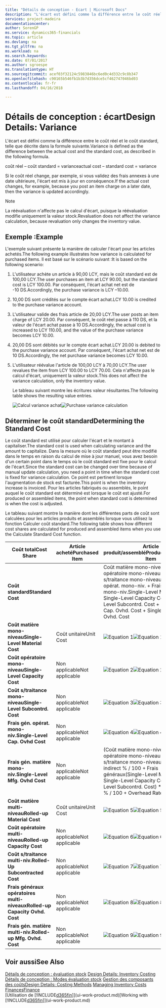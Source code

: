```yaml
---
title: "Détails de conception - Ecart | Microsoft Docs"
description: "L'écart est défini comme la différence entre le coût réel et le coût standard, telle que décrite dans la formule suivante."
services: project-madeira
documentationcenter: 
author: SorenGP
ms.service: dynamics365-financials
ms.topic: article
ms.devlang: na
ms.tgt_pltfrm: na
ms.workload: na
ms.search.keywords: 
ms.date: 07/01/2017
ms.author: sgroespe
ms.translationtype: HT
ms.sourcegitcommit: acef03f32124c5983846bc6ed0c4d332c9c8b347
ms.openlocfilehash: c90165b546fb1b3b7d356dce5cf462747046bd03
ms.contentlocale: fr-fr
ms.lasthandoff: 04/16/2018

---
```

# <a name="design-details-variance"></a><span data-ttu-id="991c1-103">Détails de conception : écart</span><span class="sxs-lookup"><span data-stu-id="991c1-103">Design Details: Variance</span></span>
<span data-ttu-id="991c1-104">L'écart est défini comme la différence entre le coût réel et le coût standard, telle que décrite dans la formule suivante.</span><span class="sxs-lookup"><span data-stu-id="991c1-104">Variance is defined as the difference between the actual cost and the standard cost, as described in the following formula.</span></span>  

 <span data-ttu-id="991c1-105">coût réel – coût standard = variance</span><span class="sxs-lookup"><span data-stu-id="991c1-105">actual cost – standard cost = variance</span></span>  

 <span data-ttu-id="991c1-106">Si le coût réel change, par exemple, si vous validez des frais annexes à une date ultérieure, l'écart est mis à jour en conséquence.</span><span class="sxs-lookup"><span data-stu-id="991c1-106">If the actual cost changes, for example, because you post an item charge on a later date, then the variance is updated accordingly.</span></span>  

> [!NOTE]  
>  <span data-ttu-id="991c1-107">La réévaluation n'affecte pas le calcul d'écart, puisque la réévaluation modifie uniquement la valeur stock.</span><span class="sxs-lookup"><span data-stu-id="991c1-107">Revaluation does not affect the variance calculation, because revaluation only changes the inventory value.</span></span>  

## <a name="example"></a><span data-ttu-id="991c1-108">Exemple :</span><span class="sxs-lookup"><span data-stu-id="991c1-108">Example</span></span>  
 <span data-ttu-id="991c1-109">L'exemple suivant présente la manière de calculer l'écart pour les articles achetés.</span><span class="sxs-lookup"><span data-stu-id="991c1-109">The following example illustrates how variance is calculated for purchased items.</span></span> <span data-ttu-id="991c1-110">Il est basé sur le scénario suivant :</span><span class="sxs-lookup"><span data-stu-id="991c1-110">It is based on the following scenario:</span></span>  

1. <span data-ttu-id="991c1-111">L'utilisateur achète un article à 90,00 LCY, mais le coût standard est de 100,00 LCY.</span><span class="sxs-lookup"><span data-stu-id="991c1-111">The user purchases an item at LCY 90.00, but the standard cost is LCY 100.00.</span></span> <span data-ttu-id="991c1-112">Par conséquent, l'écart achat net est de -10 DS.</span><span class="sxs-lookup"><span data-stu-id="991c1-112">Accordingly, the purchase variance is LCY –10.00.</span></span>  
2. <span data-ttu-id="991c1-113">10,00 DS sont crédités sur le compte écart achat.</span><span class="sxs-lookup"><span data-stu-id="991c1-113">LCY 10.00 is credited to the purchase variance account.</span></span>  
3. <span data-ttu-id="991c1-114">L'utilisateur valide des frais article de 20,00 LCY.</span><span class="sxs-lookup"><span data-stu-id="991c1-114">The user posts an item charge of LCY 20.00.</span></span> <span data-ttu-id="991c1-115">Par conséquent, le coût réel passe à 110 DS, et la valeur de l'écart achat passe à 10 DS.</span><span class="sxs-lookup"><span data-stu-id="991c1-115">Accordingly, the actual cost is increased to LCY 110.00, and the value of the purchase variance becomes LCY 10.00.</span></span>  
4. <span data-ttu-id="991c1-116">20,00 DS sont débités sur le compte écart achat.</span><span class="sxs-lookup"><span data-stu-id="991c1-116">LCY 20.00 is debited to the purchase variance account.</span></span> <span data-ttu-id="991c1-117">Par conséquent, l'écart achat net est de 10 DS.</span><span class="sxs-lookup"><span data-stu-id="991c1-117">Accordingly, the net purchase variance becomes LCY 10.00.</span></span>  
5. <span data-ttu-id="991c1-118">L'utilisateur réévalue l'article de 100,00 LCY à 70,00 LCY.</span><span class="sxs-lookup"><span data-stu-id="991c1-118">The user revalues the item from LCY 100.00 to LCY 70.00.</span></span> <span data-ttu-id="991c1-119">Cela n'affecte pas le calcul d'écart, uniquement la valeur stock.</span><span class="sxs-lookup"><span data-stu-id="991c1-119">This does not affect the variance calculation, only the inventory value.</span></span>  

   <span data-ttu-id="991c1-120">Le tableau suivant montre les écritures valeur résultantes.</span><span class="sxs-lookup"><span data-stu-id="991c1-120">The following table shows the resulting value entries.</span></span>  

   <span data-ttu-id="991c1-121">![Calcul variance achat](media/design_details_inventory_costing_11_purchase_variance.png "design_details_inventory_costing_11_purchase_variance")</span><span class="sxs-lookup"><span data-stu-id="991c1-121">![Purchase variance calculation](media/design_details_inventory_costing_11_purchase_variance.png "design_details_inventory_costing_11_purchase_variance")</span></span>  

## <a name="determining-the-standard-cost"></a><span data-ttu-id="991c1-122">Déterminer le coût standard</span><span class="sxs-lookup"><span data-stu-id="991c1-122">Determining the Standard Cost</span></span>  
 <span data-ttu-id="991c1-123">Le coût standard est utilisé pour calculer l'écart et le montant à capitaliser.</span><span class="sxs-lookup"><span data-stu-id="991c1-123">The standard cost is used when calculating variance and the amount to capitalize.</span></span> <span data-ttu-id="991c1-124">Dans la mesure où le coût standard peut être modifié dans le temps en raison du calcul de mise à jour manuel, vous avez besoin d'un certain point dans le temps où le coût standard est fixe pour le calcul de l'écart.</span><span class="sxs-lookup"><span data-stu-id="991c1-124">Since the standard cost can be changed over time because of manual update calculation, you need a point in time when the standard cost is fixed for variance calculation.</span></span> <span data-ttu-id="991c1-125">Ce point est pertinent lorsque l'augmentation de stock est facturée.</span><span class="sxs-lookup"><span data-stu-id="991c1-125">This point is when the inventory increase is invoiced.</span></span> <span data-ttu-id="991c1-126">Pour les articles fabriqués ou assemblés, le point auquel le coût standard est déterminé est lorsque le coût est ajusté.</span><span class="sxs-lookup"><span data-stu-id="991c1-126">For produced or assembled items, the point when standard cost is determined is when the cost is adjusted.</span></span>  

 <span data-ttu-id="991c1-127">Le tableau suivant montre la manière dont les différentes parts de coût sont calculées pour les articles produits et assemblés lorsque vous utilisez la fonction Calculer coût standard.</span><span class="sxs-lookup"><span data-stu-id="991c1-127">The following table shows how different cost shares are calculated for produced and assembled items when you use the Calculate Standard Cost function.</span></span>  

|<span data-ttu-id="991c1-128">Coût total</span><span class="sxs-lookup"><span data-stu-id="991c1-128">Cost Share</span></span>|<span data-ttu-id="991c1-129">Article acheté</span><span class="sxs-lookup"><span data-stu-id="991c1-129">Purchased Item</span></span>|<span data-ttu-id="991c1-130">Article produit/assemblé</span><span class="sxs-lookup"><span data-stu-id="991c1-130">Produced/Assembled Item</span></span>|  
|----------------|--------------------|------------------------------|  
|<span data-ttu-id="991c1-131">**Coût standard**</span><span class="sxs-lookup"><span data-stu-id="991c1-131">**Standard Cost**</span></span>||<span data-ttu-id="991c1-132">Coût matière mono-niveau + Coût opératoire mono-niveau + Coût s/traitance mono-niveau + Frais gén. opérat. mono-niv. + Frais gén. matière mono-niv.</span><span class="sxs-lookup"><span data-stu-id="991c1-132">Single-Level Material Cost + Single-Level Capacity Cost + Single-Level Subcontrd. Cost + Single-Level Cap. Ovhd. Cost + Single-Level Mfg. Ovhd. Cost</span></span>|  
|<span data-ttu-id="991c1-133">**Coût matière mono-niveau**</span><span class="sxs-lookup"><span data-stu-id="991c1-133">**Single-Level Material Cost**</span></span>|<span data-ttu-id="991c1-134">Coût unitaire</span><span class="sxs-lookup"><span data-stu-id="991c1-134">Unit Cost</span></span>|<span data-ttu-id="991c1-135">![Equation 1](media/design_details_inventory_costing_11_equation_1.png "design_details_inventory_costing_11_equation_1")</span><span class="sxs-lookup"><span data-stu-id="991c1-135">![Equation 1](media/design_details_inventory_costing_11_equation_1.png "design_details_inventory_costing_11_equation_1")</span></span>|  
|<span data-ttu-id="991c1-136">**Coût opératoire mono-niveau**</span><span class="sxs-lookup"><span data-stu-id="991c1-136">**Single-Level Capacity Cost**</span></span>|<span data-ttu-id="991c1-137">Non applicable</span><span class="sxs-lookup"><span data-stu-id="991c1-137">Not applicable</span></span>|<span data-ttu-id="991c1-138">![Equation 2](media/design_details_inventory_costing_11_equation_2.png "design_details_inventory_costing_11_equation_2")</span><span class="sxs-lookup"><span data-stu-id="991c1-138">![Equation 2](media/design_details_inventory_costing_11_equation_2.png "design_details_inventory_costing_11_equation_2")</span></span>|  
|<span data-ttu-id="991c1-139">**Coût s/traitance mono-niveau**</span><span class="sxs-lookup"><span data-stu-id="991c1-139">**Single-Level Subcontrd. Cost**</span></span>|<span data-ttu-id="991c1-140">Non applicable</span><span class="sxs-lookup"><span data-stu-id="991c1-140">Not applicable</span></span>|<span data-ttu-id="991c1-141">![Equation 3](media/design_details_inventory_costing_11_equation_3.png "design_details_inventory_costing_11_equation_3")</span><span class="sxs-lookup"><span data-stu-id="991c1-141">![Equation 3](media/design_details_inventory_costing_11_equation_3.png "design_details_inventory_costing_11_equation_3")</span></span>|  
|<span data-ttu-id="991c1-142">**Frais gén. opérat. mono-niv.**</span><span class="sxs-lookup"><span data-stu-id="991c1-142">**Single-Level Cap. Ovhd Cost**</span></span>|<span data-ttu-id="991c1-143">Non applicable</span><span class="sxs-lookup"><span data-stu-id="991c1-143">Not applicable</span></span>|<span data-ttu-id="991c1-144">![Equation 4](media/design_details_inventory_costing_11_equation_4.png "design_details_inventory_costing_11_equation_4")</span><span class="sxs-lookup"><span data-stu-id="991c1-144">![Equation 4](media/design_details_inventory_costing_11_equation_4.png "design_details_inventory_costing_11_equation_4")</span></span>|  
|<span data-ttu-id="991c1-145">**Frais gén. matière mono-niv.**</span><span class="sxs-lookup"><span data-stu-id="991c1-145">**Single-Level Mfg. Ovhd Cost**</span></span>|<span data-ttu-id="991c1-146">Non applicable</span><span class="sxs-lookup"><span data-stu-id="991c1-146">Not applicable</span></span>|<span data-ttu-id="991c1-147">(Coût matière mono-niveau + Coût opératoire mono-niveau + Coût s/traitance mono-niveau) \* Coût indirect % / 100 + Frais généraux</span><span class="sxs-lookup"><span data-stu-id="991c1-147">(Single-Level Material Cost + Single-Level Capacity Cost + Single-Level Subcontrd. Cost) \* Indirect Cost % / 100 + Overhead Rate</span></span>|  
|<span data-ttu-id="991c1-148">**Coût matière multi-niveau**</span><span class="sxs-lookup"><span data-stu-id="991c1-148">**Rolled-up Material Cost**</span></span>|<span data-ttu-id="991c1-149">Coût unitaire</span><span class="sxs-lookup"><span data-stu-id="991c1-149">Unit Cost</span></span>|<span data-ttu-id="991c1-150">![Equation 5](media/design_details_inventory_costing_11_equation_5.png "design_details_inventory_costing_11_equation_5")</span><span class="sxs-lookup"><span data-stu-id="991c1-150">![Equation 5](media/design_details_inventory_costing_11_equation_5.png "design_details_inventory_costing_11_equation_5")</span></span>|  
|<span data-ttu-id="991c1-151">**Coût opératoire multi-niveau**</span><span class="sxs-lookup"><span data-stu-id="991c1-151">**Rolled-up Capacity Cost**</span></span>|<span data-ttu-id="991c1-152">Non applicable</span><span class="sxs-lookup"><span data-stu-id="991c1-152">Not applicable</span></span>|<span data-ttu-id="991c1-153">![Equation 6](media/design_details_inventory_costing_11_equation_6.png "design_details_inventory_costing_11_equation_6")</span><span class="sxs-lookup"><span data-stu-id="991c1-153">![Equation 6](media/design_details_inventory_costing_11_equation_6.png "design_details_inventory_costing_11_equation_6")</span></span>|  
|<span data-ttu-id="991c1-154">**Coût s/traitance multi-niv.**</span><span class="sxs-lookup"><span data-stu-id="991c1-154">**Rolled-Up Subcontracted Cost**</span></span>|<span data-ttu-id="991c1-155">Non applicable</span><span class="sxs-lookup"><span data-stu-id="991c1-155">Not applicable</span></span>|<span data-ttu-id="991c1-156">![Equation 7](media/design_details_inventory_costing_11_equation_7.png "design_details_inventory_costing_11_equation_7")</span><span class="sxs-lookup"><span data-stu-id="991c1-156">![Equation 7](media/design_details_inventory_costing_11_equation_7.png "design_details_inventory_costing_11_equation_7")</span></span>|  
|<span data-ttu-id="991c1-157">**Frais généraux opératoires multi-niveaux**</span><span class="sxs-lookup"><span data-stu-id="991c1-157">**Rolled-up Capacity Ovhd. Cost**</span></span>|<span data-ttu-id="991c1-158">Non applicable</span><span class="sxs-lookup"><span data-stu-id="991c1-158">Not applicable</span></span>|<span data-ttu-id="991c1-159">![Equation 8](media/design_details_inventory_costing_11_equation_8.png "design_details_inventory_costing_11_equation_8")</span><span class="sxs-lookup"><span data-stu-id="991c1-159">![Equation 8](media/design_details_inventory_costing_11_equation_8.png "design_details_inventory_costing_11_equation_8")</span></span>|  
|<span data-ttu-id="991c1-160">**Frais gén. matière multi-niv.**</span><span class="sxs-lookup"><span data-stu-id="991c1-160">**Rolled-up Mfg. Ovhd. Cost**</span></span>|<span data-ttu-id="991c1-161">Non applicable</span><span class="sxs-lookup"><span data-stu-id="991c1-161">Not applicable</span></span>|<span data-ttu-id="991c1-162">![Equation 9](media/design_details_inventory_costing_11_equation_9.png "design_details_inventory_costing_11_equation_9")</span><span class="sxs-lookup"><span data-stu-id="991c1-162">![Equation 9](media/design_details_inventory_costing_11_equation_9.png "design_details_inventory_costing_11_equation_9")</span></span>|  

## <a name="see-also"></a><span data-ttu-id="991c1-163">Voir aussi</span><span class="sxs-lookup"><span data-stu-id="991c1-163">See Also</span></span>  
 <span data-ttu-id="991c1-164">[Détails de conception : évaluation stock](design-details-inventory-costing.md) </span><span class="sxs-lookup"><span data-stu-id="991c1-164">[Design Details: Inventory Costing](design-details-inventory-costing.md) </span></span>  
 <span data-ttu-id="991c1-165">[Détails de conception : Modes évaluation stock](design-details-costing-methods.md) [Gestion des composants des coûts](finance-manage-inventory-costs.md)</span><span class="sxs-lookup"><span data-stu-id="991c1-165">[Design Details: Costing Methods](design-details-costing-methods.md) [Managing Inventory Costs](finance-manage-inventory-costs.md)</span></span>  
 [<span data-ttu-id="991c1-166">Finances</span><span class="sxs-lookup"><span data-stu-id="991c1-166">Finance</span></span>](finance.md)  
 <span data-ttu-id="991c1-167">[Utilisation de [!INCLUDE[d365fin](includes/d365fin_md.md)]](ui-work-product.md)</span><span class="sxs-lookup"><span data-stu-id="991c1-167">[Working with [!INCLUDE[d365fin](includes/d365fin_md.md)]](ui-work-product.md)</span></span>

